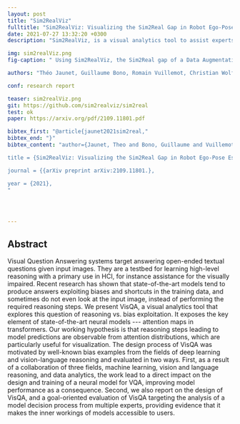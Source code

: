 ```yaml
---
layout: post
title: "Sim2RealViz"
fulltitle: "Sim2RealViz: Visualizing the Sim2Real Gap in Robot Ego-Pose Estimation"
date: 2021-07-27 13:32:20 +0300
description: "Sim2RealViz, is a visual analytics tool to assist experts in understanding and reducing this gap for robot ego-pose estimation tasks, i.e. the estimation of a robot’s position using trained models"

img: sim2realViz.png
fig-caption: " Using Sim2RealViz, the Sim2Real gap of a Data Augmentation model can be compared against other models (e. g., Vanilla or Fine-tuned) and displayed on the real-world environment mapalong with its performance metrics. In particular,Sim2RealVIZ shows ① this model is particularly effective in simulation but we identified errors in the environment, such as the model failing to regress its position because of a closed-door that was opened in training. Such an error can then be selected by instance on the map ② to identify key features extracted by the model either as superimposed on the heat-map ③ or as a first-person view. ④"

authors: "Théo Jaunet, Guillaume Bono, Romain Vuillemot, Christian Wolf"

conf: research report

teaser: sim2realViz.png
git: https://github.com/sim2realviz/sim2real
test: ok
paper: https://arxiv.org/pdf/2109.11801.pdf

bibtex_first: "@article{jaunet2021sim2real,"
bibtex_end: "}"
bibtex_content: "author={Jaunet, Theo and Bono, Guillaume and Vuillemot, Romain and Wolf, Christian},

title = {Sim2RealViz: Visualizing the Sim2Real Gap in Robot Ego-Pose Estimation},

journal = {{arXiv preprint arXiv:2109.11801.},

year = {2021},
"




---
```



## Abstract

Visual Question Answering systems target answering open-ended textual questions given input images. They are a testbed for learning high-level reasoning with a primary use in HCI, for instance assistance for the visually impaired. Recent research has shown that state-of-the-art models tend to produce answers exploiting biases and shortcuts in the training data, and sometimes do not even look at the input image, instead of performing the required reasoning steps. We present VisQA, a visual analytics tool that
explores this question of reasoning vs. bias exploitation. It exposes the key element of state-of-the-art neural models --- attention maps in transformers. Our working hypothesis is that reasoning steps leading to model predictions are observable from attention distributions, which are particularly useful for visualization. The design process of VisQA was motivated by well-known bias examples from the fields of deep learning and vision-language reasoning and evaluated in two ways. First, as a result of a collaboration of three fields, machine learning, vision and language reasoning, and data analytics, the work lead to a direct impact on the design and training of a neural model for VQA, improving model performance as a consequence. Second, we also report on the design of VisQA, and a goal-oriented evaluation of VisQA targeting the analysis of a model decision process from multiple experts, providing evidence that it makes the inner workings of models accessible to users.










